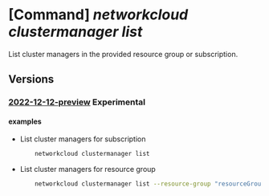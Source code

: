 # [Command] _networkcloud clustermanager list_

List cluster managers in the provided resource group or subscription.

## Versions

### [2022-12-12-preview](/Resources/mgmt-plane/L3N1YnNjcmlwdGlvbnMve30vcHJvdmlkZXJzL21pY3Jvc29mdC5uZXR3b3JrY2xvdWQvY2x1c3Rlcm1hbmFnZXJz/2022-12-12-preview.xml) **Experimental**

<!-- mgmt-plane /subscriptions/{}/providers/microsoft.networkcloud/clustermanagers 2022-12-12-preview -->
<!-- mgmt-plane /subscriptions/{}/resourcegroups/{}/providers/microsoft.networkcloud/clustermanagers 2022-12-12-preview -->

#### examples

- List cluster managers for subscription
    ```bash
        networkcloud clustermanager list
    ```

- List cluster managers for resource group
    ```bash
        networkcloud clustermanager list --resource-group "resourceGroupName"
    ```

